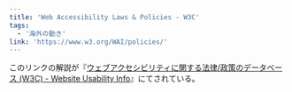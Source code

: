 ```yaml
---
title: 'Web Accessibility Laws & Policies - W3C'
tags:
  - '海外の動き'
link: 'https://www.w3.org/WAI/policies/'
---
```


このリンクの解説が『[ウェブアクセシビリティに関する法律/政策のデータベース (W3C) - Website Usability Info](https://website-usability.info/2018/04/entry_180403.html)』にてされている。
